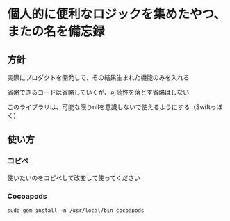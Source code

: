 # 個人的に便利なロジックを集めたやつ、またの名を備忘録

## 方針

実際にプロダクトを開発して、その結果生まれた機能のみを入れる

省略できるコードは省略していくが、可読性を落とす省略はしない

このライブラリは、可能な限りnilを意識しないで使えるようにする（Swiftっぽく）

## 使い方

### コピペ

使いたいのをコピペして改変して使ってください

### Cocoapods
```
sudo gem install -n /usr/local/bin cocoapods
```
